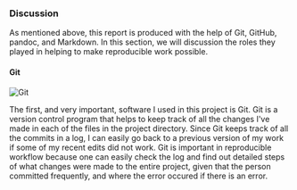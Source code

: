 
### Discussion

As mentioned above, this report is produced with the help of Git, GitHub, pandoc, and Markdown. In this section, we will discussion the roles they played in helping to make reproducible work possible.


#### Git
![Git](../images/git-logo.png)

The first, and very important, software I used in this project is Git. Git is a version control program that helps to keep track of all the changes I've made in each of the files in the project directory. Since Git keeps track of all the commits in a log, I can easily go back to a previous version of my work if some of my recent edits did not work. Git is important in reproducible workflow because one can easily check the log and find out detailed steps of what changes were made to the entire project, given that the person committed frequently, and where the error occured if there is an error. 
